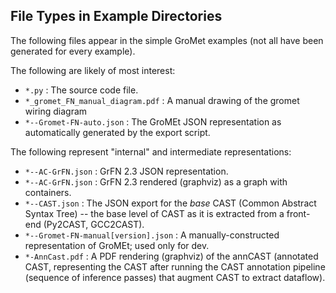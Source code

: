 ## File Types in Example Directories

The following files appear in the simple GroMet examples (not all have been generated for every example).

The following are likely of most interest:

- `*.py` : The source code file.
- `*_gromet_FN_manual_diagram.pdf` : A manual drawing of the gromet wiring diagram
- `*--Gromet-FN-auto.json` : The GroMEt JSON representation as automatically generated by the export script.

The following represent "internal" and intermediate representations:

- `*--AC-GrFN.json` : GrFN 2.3 JSON representation.
- `*--AC-GrFN.json` : GrFN 2.3 rendered (graphviz) as a graph with containers.
- `*--CAST.json` : The JSON export for the _base_ CAST (Common Abstract Syntax Tree) -- the base level of CAST as it is extracted from a front-end (Py2CAST, GCC2CAST).
- `*--Gromet-FN-manual[version].json` : A manually-constructed representation of GroMEt; used only for dev.
- `*-AnnCast.pdf` : A PDF rendering (graphviz) of the annCAST (annotated CAST, representing the CAST after running the CAST annotation pipeline (sequence of inference passes) that augment CAST to extract dataflow).
